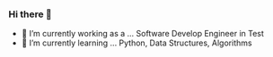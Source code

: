### Hi there 👋

- 🔭 I’m currently working as a ... Software Develop Engineer in Test 
- 🌱 I’m currently learning ... Python, Data Structures, Algorithms


